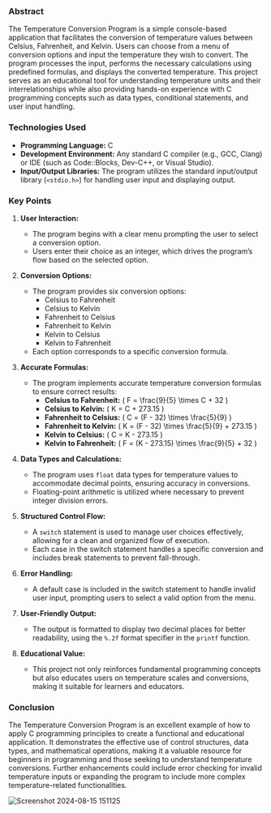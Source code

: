 
### Abstract
The Temperature Conversion Program is a simple console-based application that facilitates the conversion of temperature values between Celsius, Fahrenheit, and Kelvin. Users can choose from a menu of conversion options and input the temperature they wish to convert. The program processes the input, performs the necessary calculations using predefined formulas, and displays the converted temperature. This project serves as an educational tool for understanding temperature units and their interrelationships while also providing hands-on experience with C programming concepts such as data types, conditional statements, and user input handling.

### Technologies Used
- **Programming Language:** C
- **Development Environment:** Any standard C compiler (e.g., GCC, Clang) or IDE (such as Code::Blocks, Dev-C++, or Visual Studio).
- **Input/Output Libraries:** The program utilizes the standard input/output library (`<stdio.h>`) for handling user input and displaying output.

### Key Points
1. **User Interaction:**
   - The program begins with a clear menu prompting the user to select a conversion option.
   - Users enter their choice as an integer, which drives the program’s flow based on the selected option.

2. **Conversion Options:**
   - The program provides six conversion options:
     - Celsius to Fahrenheit
     - Celsius to Kelvin
     - Fahrenheit to Celsius
     - Fahrenheit to Kelvin
     - Kelvin to Celsius
     - Kelvin to Fahrenheit
   - Each option corresponds to a specific conversion formula.

3. **Accurate Formulas:**
   - The program implements accurate temperature conversion formulas to ensure correct results:
     - **Celsius to Fahrenheit:** \( F = \frac{9}{5} \times C + 32 \)
     - **Celsius to Kelvin:** \( K = C + 273.15 \)
     - **Fahrenheit to Celsius:** \( C = (F - 32) \times \frac{5}{9} \)
     - **Fahrenheit to Kelvin:** \( K = (F - 32) \times \frac{5}{9} + 273.15 \)
     - **Kelvin to Celsius:** \( C = K - 273.15 \)
     - **Kelvin to Fahrenheit:** \( F = (K - 273.15) \times \frac{9}{5} + 32 \)

4. **Data Types and Calculations:**
   - The program uses `float` data types for temperature values to accommodate decimal points, ensuring accuracy in conversions.
   - Floating-point arithmetic is utilized where necessary to prevent integer division errors.

5. **Structured Control Flow:**
   - A `switch` statement is used to manage user choices effectively, allowing for a clean and organized flow of execution.
   - Each case in the switch statement handles a specific conversion and includes break statements to prevent fall-through.

6. **Error Handling:**
   - A default case is included in the switch statement to handle invalid user input, prompting users to select a valid option from the menu.

7. **User-Friendly Output:**
   - The output is formatted to display two decimal places for better readability, using the `%.2f` format specifier in the `printf` function.

8. **Educational Value:**
   - This project not only reinforces fundamental programming concepts but also educates users on temperature scales and conversions, making it suitable for learners and educators.

### Conclusion
The Temperature Conversion Program is an excellent example of how to apply C programming principles to create a functional and educational application. It demonstrates the effective use of control structures, data types, and mathematical operations, making it a valuable resource for beginners in programming and those seeking to understand temperature conversions. Further enhancements could include error checking for invalid temperature inputs or expanding the program to include more complex temperature-related functionalities.

![Screenshot 2024-08-15 151125](https://github.com/user-attachments/assets/9345a2db-e8f9-4c40-a870-a08e9c705778)

